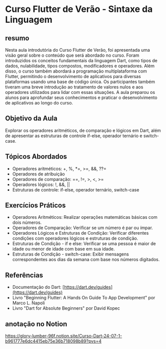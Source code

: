 # Curso Flutter de Verão - Sintaxe da Linguagem

## resumo
Nesta aula introdutória do Curso Flutter de Verão, foi apresentada uma visão geral sobre o conteúdo que será abordado no curso. Foram introduzidos os conceitos fundamentais da linguagem Dart, como tipos de dados, nulabilidade, tipos compostos, modificadores e operadores. Além disso, o curso também abordará a programação multiplataforma com Flutter, permitindo o desenvolvimento de aplicativos para diversas plataformas usando uma base de código única. Os participantes também tiveram uma breve introdução ao tratamento de valores nulos e aos operadores utilizados para lidar com essas situações. A aula preparou os alunos para aprofundar seus conhecimentos e praticar o desenvolvimento de aplicativos ao longo do curso.

## Objetivo da Aula
Explorar os operadores aritméticos, de comparação e lógicos em Dart, além de apresentar as estruturas de controle if-else, operador ternário e switch-case.

## Tópicos Abordados
- Operadores aritméticos: +, %, *=, >=, &&, ??=
- Operadores de atribuição
- Operadores de comparação: ==, !=, >, <, >=
- Operadores lógicos: !, &&, ||
- Estruturas de controle: if-else, operador ternário, switch-case

## Exercícios Práticos
- Operadores Aritméticos: Realizar operações matemáticas básicas com dois números.
- Operadores de Comparação: Verificar se um número é par ou ímpar.
- Operadores Lógicos e Estruturas de Condição: Verificar diferentes condições com operadores lógicos e estruturas de condição.
- Estruturas de Condição - if e else: Verificar se uma pessoa é maior de idade ou menor de idade com base em sua idade.
- Estruturas de Condição - switch-case: Exibir mensagens correspondentes aos dias da semana com base nos números digitados.

## Referências
- Documentação do Dart: [https://dart.dev/guides](https://dart.dev/guides)
- Livro "Beginning Flutter: A Hands On Guide To App Development" por Marco L. Napoli
- Livro "Dart for Absolute Beginners" por David Kopec

## anotação no Notion
https://glory-lumber-96f.notion.site/Curso-Dart-24-07-1-b961777e6dc4415eb75e36b718098b89?pvs=4

